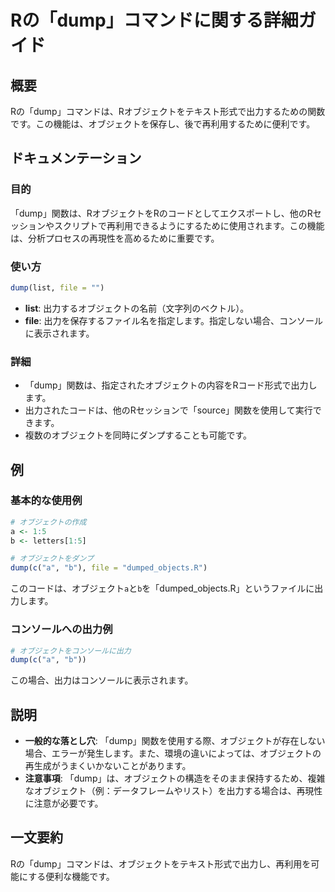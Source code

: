 <!--
Meta Description: # Rの「dump」コマンドに関する詳細ガイド ## 概要 Rの「dump」コマンドは、Rオブジェクトをテキスト形式で出力するための関数です。この機能は、オブジェクトを保存し、後で再利用するために便利です。 ## ドキュメンテーション ### 目的 「dump」関数は、RオブジェクトをRのコードとし...
Meta Keywords: dump, file, コマンドは, この機能は, 関数は
-->

# Rの「dump」コマンドに関する詳細ガイド

## 概要
Rの「dump」コマンドは、Rオブジェクトをテキスト形式で出力するための関数です。この機能は、オブジェクトを保存し、後で再利用するために便利です。

## ドキュメンテーション
### 目的
「dump」関数は、RオブジェクトをRのコードとしてエクスポートし、他のRセッションやスクリプトで再利用できるようにするために使用されます。この機能は、分析プロセスの再現性を高めるために重要です。

### 使い方
```R
dump(list, file = "")
```
- **list**: 出力するオブジェクトの名前（文字列のベクトル）。
- **file**: 出力を保存するファイル名を指定します。指定しない場合、コンソールに表示されます。

### 詳細
- 「dump」関数は、指定されたオブジェクトの内容をRコード形式で出力します。
- 出力されたコードは、他のRセッションで「source」関数を使用して実行できます。
- 複数のオブジェクトを同時にダンプすることも可能です。

## 例
### 基本的な使用例
```R
# オブジェクトの作成
a <- 1:5
b <- letters[1:5]

# オブジェクトをダンプ
dump(c("a", "b"), file = "dumped_objects.R")
```

このコードは、オブジェクト`a`と`b`を「dumped_objects.R」というファイルに出力します。

### コンソールへの出力例
```R
# オブジェクトをコンソールに出力
dump(c("a", "b"))
```

この場合、出力はコンソールに表示されます。

## 説明
- **一般的な落とし穴**: 「dump」関数を使用する際、オブジェクトが存在しない場合、エラーが発生します。また、環境の違いによっては、オブジェクトの再生成がうまくいかないことがあります。
- **注意事項**: 「dump」は、オブジェクトの構造をそのまま保持するため、複雑なオブジェクト（例：データフレームやリスト）を出力する場合は、再現性に注意が必要です。

## 一文要約
Rの「dump」コマンドは、オブジェクトをテキスト形式で出力し、再利用を可能にする便利な機能です。